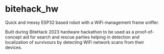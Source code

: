 # bitehack_hw

Quick and messy ESP32 based robot with a WiFi management frame sniffer.

Built during BiteHack 2023 hardware hackathon to be used as a proof-of-concept aid for search and rescue parties helping in detection and localization of survivours by detecting WiFi network scans from their devices.
